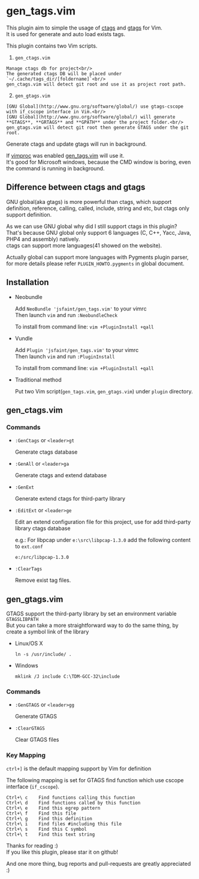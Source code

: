 # gen_tags.vim

  This plugin aim to simple the usage of [ctags](http://ctags.sourceforge.net/) and [gtags](http://www.gnu.org/software/global/) for Vim.<br/>
  It is used for generate and auto load exists tags.

  This plugin contains two Vim scripts.

  1. `gen_ctags.vim`

    Manage ctags db for project<br/>
    The generated ctags DB will be placed under `~/.cache/tags_dir/[foldername]`<br/>
    gen_ctags.vim will detect git root and use it as project root path.

  2. `gen_gtags.vim`

    [GNU Global](http://www.gnu.org/software/global/) use gtags-cscope with if_cscope interface in Vim.<br/>
    [GNU Global](http://www.gnu.org/software/global/) will generate **GTAGS**, **GRTAGS** and **GPATH** under the project folder.<br/>
    gen_gtags.vim will detect git root then generate GTAGS under the git root.

Generate ctags and update gtags will run in background.

If [vimproc](https://github.com/Shougo/vimproc.vim) was enabled [gen_tags.vim](https://github.com/jsfaint/gen_tags.vim) will use it.<br/>
It's good for Microsoft windows, because the CMD window is boring, even the command is running in background.

## Difference between ctags and gtags

  GNU global(aka gtags) is more powerful than ctags, which support definition, reference, calling, called, include, string and etc, but ctags only support definition.

  As we can use GNU global why did I still support ctags in this plugin?<br/>
  That's because GNU global only support 6 languages (C, C++, Yacc, Java, PHP4 and assembly) natively.<br/>
  ctags can support more languages(41 showed on the website).

  Actually global can support more languages with Pygments plugin parser, for more details please refer `PLUGIN_HOWTO.pygments` in global document.

## Installation

* Neobundle

  Add `NeoBundle 'jsfaint/gen_tags.vim'` to your vimrc<br/>
  Then launch `vim` and run `:NeobundleCheck`

  To install from command line: `vim +PluginInstall +qall`

* Vundle

  Add `Plugin 'jsfaint/gen_tags.vim'` to your vimrc<br/>
  Then launch `vim` and run `:PluginInstall`

  To install from command line: `vim +PluginInstall +qall`

* Traditional method

  Put two Vim script(`gen_tags.vim`, `gen_gtags.vim`) under `plugin` directory.

## gen_ctags.vim

### Commands

  * `:GenCtags` or `<leader>gt`

    Generate ctags database

  * `:GenAll` or `<leader>ga`

    Generate ctags and extend database

  * `:GenExt`

    Generate extend ctags for third-party library

  * `:EditExt` or `<leader>ge`

    Edit an extend configuration file for this project, use for add third-party library ctags database

    e.g.: For libpcap under `e:\src\libpcap-1.3.0` add the following content to `ext.conf`

    ```
    e:/src/libpcap-1.3.0
    ```

  * `:ClearTags`

    Remove exist tag files.

## gen_gtags.vim

  GTAGS support the third-party library by set an environment variable `GTAGSLIBPATH`<br/>
  But you can take a more straightforward way to do the same thing, by create a symbol link of the library

  * Linux/OS X

    ```
    ln -s /usr/include/ .
    ```

  * Windows

    ```
    mklink /J include C:\TDM-GCC-32\include
    ```

### Commands
  * `:GenGTAGS` or `<leader>gg`

    Generate GTAGS

  * `:ClearGTAGS`

    Clear GTAGS files

### Key Mapping

  `ctrl+]` is the default mapping support by Vim for definition

  The following mapping is set for GTAGS find function which use cscope interface (`if_cscope`).
  ```
  Ctrl+\ c    Find functions calling this function
  Ctrl+\ d    Find functions called by this function
  Ctrl+\ e    Find this egrep pattern
  Ctrl+\ f    Find this file
  Ctrl+\ g    Find this definition
  Ctrl+\ i    Find files #including this file
  Ctrl+\ s    Find this C symbol
  Ctrl+\ t    Find this text string
  ```

Thanks for reading :)<br/>
If you like this plugin, please star it on github!

And one more thing, bug reports and pull-requests are greatly appreciated :)
